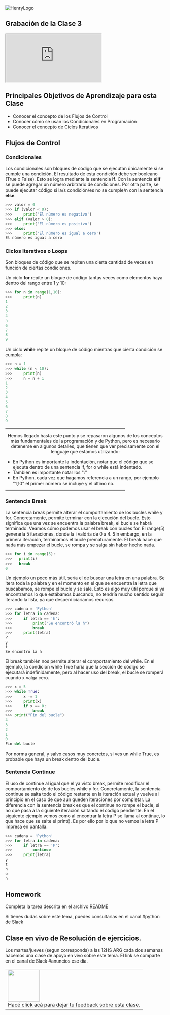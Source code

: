 ![HenryLogo](https://d31uz8lwfmyn8g.cloudfront.net/Assets/logo-henry-white-lg.png)

<!--# ANALYTICS:-->
<!-- Google tag (gtag.js) -->
<script async src="https://www.googletagmanager.com/gtag/js?id=UA-161500899-3">
</script>
<script>
  window.dataLayer = window.dataLayer || [];
  function gtag(){dataLayer.push(arguments);}
  gtag('js', new Date());
  gtag('config', 'UA-161500899-3');
</script>

<!--# GOOGLE TAG MANAGER-->
<!--# HEAD-->
<!-- Google Tag Manager -->
<script>
  (function(w,d,s,l,i){w[l]=w[l]||[];w[l].push({'gtm.start':
  new Date().getTime(),event:'gtm.js'});var f=d.getElementsByTagName(s)[0],
  j=d.createElement(s),dl=l!='dataLayer'?'&l='+l:'';j.async=true;j.src=
  'https://www.googletagmanager.com/gtm.js?id='+i+dl;f.parentNode.insertBefore(j,f);
  })(window,document,'script','dataLayer','GTM-5Z2JFWV');
</script>
<!-- End Google Tag Manager -->
<!--# BODY-->
<!-- Google Tag Manager (noscript) -->
<noscript>
  <iframe src="https://www.googletagmanager.com/ns.html?id=GTM-5Z2JFWV"
height="0" width="0" style="display:none;visibility:hidden">
  </iframe>
</noscript>
<!-- End Google Tag Manager (noscript) -->
<!-- Google tag (gtag.js) -->
<script async src="https://www.googletagmanager.com/gtag/js?id=G-LHV5X0V6Y9"><script>
<script>
  window.dataLayer = window.dataLayer || [];
  function gtag(){dataLayer.push(arguments);}
  gtag('js', new Date());
  gtag('config', 'G-LHV5X0V6Y9');
</script>

## Grabación de la Clase 3

<div class="iframeContainer">
  <iframe src="https://player.vimeo.com/video/684295459" allow="autoplay; fullscreen" allowfullscreen></iframe>
</div>

## Principales Objetivos de Aprendizaje para esta Clase

- Conocer el concepto de los Flujos de Control
- Conocer cómo se usan los Condicionales en Programación
- Conocer el concepto de Ciclos Iterativos

## Flujos de Control

### Condicionales

Los condicionales son bloques de código que se ejecutan únicamente si se cumple una condición. 
El resultado de esta condición debe ser booleano (True o False).
Esto se logra mediante la sentencia **if**.
Con la sentencia **elif** se puede agregar un número arbitrario de condiciones. 
Por otra parte, se puede ejecutar código si la/s condición/es no se cumple/n con la sentencia **else**.


```python
>>> valor = 0
>>> if (valor < 0):
>>>     print('El número es negativo')
>>> elif (valor > 0):
>>>     print('El número es positivo')
>>> else:
>>>     print('El número es igual a cero')
El número es igual a cero
```

### Ciclos Iterativos o Loops

Son bloques de código que se repiten una cierta cantidad de veces en función de ciertas condiciones.

Un ciclo **for** repite un bloque de código tantas veces como elementos haya dentro del rango entre 1 y 10:

```python
>>> for n in range(1,10):
>>>     print(n)
1
2
3
4
5
6
7
8
9
```

Un ciclo **while** repite un bloque de código mientras que cierta condición se cumpla:

```python
>>> n = 1
>>> while (n < 10):
>>>     print(n)
>>>     n = n + 1
1
2
3
4
5
6
7
8
9
```

<hr width="75%">
  <p align="center">
  Hemos llegado hasta este punto y se repasaron algunos de los conceptos más fundamentales de la programación y de Python, pero es necesario detenerse en algunos detalles, que tienen que ver precisamente con el lenguaje que estamos utilizando:

  * En Python es importante la indentación, notar que el código que se ejecuta dentro de una sentencia if, for o while está indentado.
  * También es importante notar los ":"
  * En Python, cada vez que hagamos referencia a un rango, por ejemplo "1,10" el primer número se incluye y el último no.
  </p>
<hr width="75%">

### Sentencia Break

La sentencia break permite alterar el comportamiento de los bucles while y for. Concretamente, permite terminar con la ejecución del bucle. Esto significa que una vez se encuentra la palabra break, el bucle se habrá terminado.
Veamos cómo podemos usar el break con bucles for. El range(5) generaría 5 iteraciones, donde la i valdría de 0 a 4. Sin embargo, en la primera iteración, terminamos el bucle prematuramente.
El break hace que nada más empezar el bucle, se rompa y se salga sin haber hecho nada.

```python
>>> for i in range(5):
>>>   print(i)
>>>   break
0
```

Un ejemplo un poco más útil, sería el de buscar una letra en una palabra. Se itera toda la palabra y en el momento en el que se encuentra la letra que buscábamos, se rompe el bucle y se sale. Esto es algo muy útil porque si ya encontramos lo que estábamos buscando, no tendría mucho sentido seguir iterando la lista, ya que desperdiciaríamos recursos.

```python
>>> cadena = 'Python'
>>> for letra in cadena:
>>>     if letra == 'h':
>>>         print("Se encontró la h")
>>>         break
>>>     print(letra)
P
y
t
Se encontró la h
```

El break también nos permite alterar el comportamiento del while. En el ejemplo, la condición while True haría que la sección de código se ejecutará indefinidamente, pero al hacer uso del break, el bucle se romperá cuando x valga cero.

```python
>>> x = 5
>>> while True:
>>>     x -= 1
>>>     print(x)
>>>     if x == 0:
>>>         break
>>> print("Fin del bucle")
4
3
2
1
0
Fin del bucle
```

Por norma general, y salvo casos muy concretos, si ves un while True, es probable que haya un break dentro del bucle.

### Sentencia Continue

El uso de continue al igual que el ya visto break, permite modificar el comportamiento de de los bucles while y for.
Concretamente, la sentencia continue se salta todo el código restante en la iteración actual y vuelve al principio en el caso de que aún queden iteraciones por completar.
La diferencia con la sentencia break es que el continue no rompe el bucle, si no que pasa a la siguiente iteración saltando el código pendiente.
En el siguiente ejemplo vemos como al encontrar la letra P se llama al continue, lo que hace que se salte el print(). Es por ello por lo que no vemos la letra P impresa en pantalla.

```python
>>> cadena = 'Python'
>>> for letra in cadena:
>>>     if letra == 'P':
>>>         continue
>>>     print(letra)
y
t
h
o
n
```

## Homework

Completa la tarea descrita en el archivo [README](https://github.com/soyHenry/Python-Prep/blob/4aec1885136fdcff98899d2be13c8908b39f8b21/03%20-%20Flujos%20de%20Control/Prep_Course_Homework_03.md)

Si tienes dudas sobre este tema, puedes consultarlas en el canal #python de Slack

## Clase en vivo de Resolución de ejercicios.

Los martes/jueves (segun corresponda) a las 12HS ARG cada dos semanas hacemos una clase de apoyo en vivo sobre este tema. El link se comparte en el canal de Slack #anuncios ese día.


<table class="hide" width="100%" style='table-layout:fixed;'>
  <tr>
    <td>
      <a href="https://airtable.com/shrSzEYT4idEFGB8d?prefill_clase=00-PrimerosPasos">
        <img src="https://static.thenounproject.com/png/204643-200.png" width="100"/>
        <br>
        Hacé click acá para dejar tu feedback sobre esta clase.
      </a>
    </td>
  </tr>
</table>
